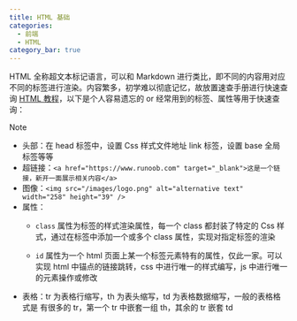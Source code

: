 ```yaml
---
title: HTML 基础
categories: 
  - 前端
  - HTML
category_bar: true
---
```


HTML 全称超文本标记语言，可以和 Markdown 进行类比，即不同的内容用对应不同的标签进行渲染。内容繁多，初学难以彻底记忆，故放置速查手册进行快速查询 [HTML 教程](https://www.runoob.com/html/html5-intro.html)，以下是个人容易遗忘的 or 经常用到的标签、属性等用于快速查询：

> [!note]
>
> - 头部：在 head 标签中，设置 Css 样式文件地址 link 标签，设置 base 全局标签等等
> - 超链接：`<a href="https://www.runoob.com" target="_blank">这是一个链接，新开一面展示相关内容</a>`
> - 图像：`<img src="/images/logo.png" alt="alternative text" width="258" height="39" />`
> - 属性：
>     - `class` 属性为标签的样式渲染属性，每一个 class 都封装了特定的 Css 样式，通过在标签中添加一个或多个 class 属性，实现对指定标签的渲染
>
>     - `id` 属性为一个 html 页面上某一个标签元素特有的属性，仅此一家。可以实现 html 中锚点的链接跳转，css 中进行唯一的样式编写，js 中进行唯一的元素操作或修改
> - 表格：tr 为表格行缩写，th 为表头缩写，td 为表格数据缩写，一般的表格格式是 有很多的 tr，第一个 tr 中嵌套一组 th，其余的 tr 嵌套 td